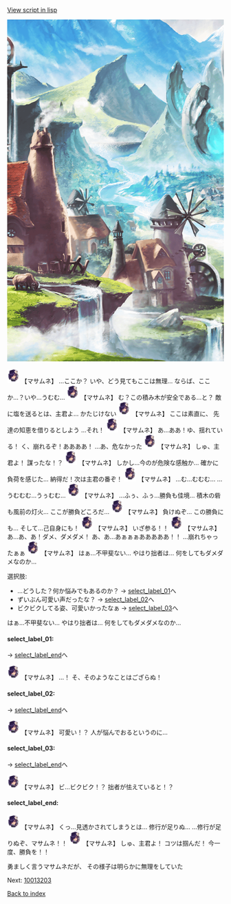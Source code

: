 [View script in lisp](../scripts/10013202.txt)

![foot_mountain_village.png](../images/backgrounds/foot_mountain_village.png)

<img src="../images/units/100131.png" alt="100131.png" height="34"/>
【マサムネ】
…ここか？
いや、どう見てもここは無理…
ならば、ここか…？いや…うむむ…

<img src="../images/units/100131.png" alt="100131.png" height="34"/>
【マサムネ】
む？この積み木が安全である…と？
敵に塩を送るとは、主君よ…
かたじけない

<img src="../images/units/100131.png" alt="100131.png" height="34"/>
【マサムネ】
ここは素直に、
先達の知恵を借りるとしよう
…それ！

<img src="../images/units/100131.png" alt="100131.png" height="34"/>
【マサムネ】
あ…ああ！ゆ、揺れている！
く、崩れるぞ！ああああ！
…あ、危なかった

<img src="../images/units/100131.png" alt="100131.png" height="34"/>
【マサムネ】
しゅ、主君よ！
謀ったな！？

<img src="../images/units/100131.png" alt="100131.png" height="34"/>
【マサムネ】
しかし…今のが危険な感触か…
確かに負荷を感じた…
納得だ！次は主君の番ぞ！

<img src="../images/units/100131.png" alt="100131.png" height="34"/>
【マサムネ】
…む…むむむ…
…うむむむ…うぅむむ…

<img src="../images/units/100131.png" alt="100131.png" height="34"/>
【マサムネ】
…ふぅ、ふぅ…勝負も佳境…
積木の砦も風前の灯火…
ここが勝負どころだ…

<img src="../images/units/100131.png" alt="100131.png" height="34"/>
【マサムネ】
負けぬぞ…
この勝負にも…
そして…己自身にも！

<img src="../images/units/100131.png" alt="100131.png" height="34"/>
【マサムネ】
いざ参る！！

<img src="../images/units/100131.png" alt="100131.png" height="34"/>
【マサムネ】
あ…あ、あ！ダメ、ダメダメ！
あ、あ…あぁぁぁあああああ！！
…崩れちゃったぁぁ

<img src="../images/units/100131.png" alt="100131.png" height="34"/>
【マサムネ】
はぁ…不甲斐ない…
やはり拙者は…
何をしてもダメダメなのか…

選択肢:
- …どうした？何か悩みでもあるのか？ → [select_label_01](#select_label_01)へ
- ずいぶん可愛い声だったな？ → [select_label_02](#select_label_02)へ
- ビクビクしてる姿、可愛いかったなぁ → [select_label_03](#select_label_03)へ

はぁ…不甲斐ない…
やはり拙者は…
何をしてもダメダメなのか…

#### select_label_01:
 → [select_label_end](#select_label_end)へ

<img src="../images/units/100131.png" alt="100131.png" height="34"/>
【マサムネ】
…！
そ、そのようなことはござらぬ！

#### select_label_02:
 → [select_label_end](#select_label_end)へ

<img src="../images/units/100131.png" alt="100131.png" height="34"/>
【マサムネ】
可愛い！？
人が悩んでおるというのに…

#### select_label_03:
 → [select_label_end](#select_label_end)へ

<img src="../images/units/100131.png" alt="100131.png" height="34"/>
【マサムネ】
ビ…ビクビク！？
拙者が怯えていると！？

#### select_label_end:

<img src="../images/units/100131.png" alt="100131.png" height="34"/>
【マサムネ】
くっ…見透かされてしまうとは…
修行が足りぬ…
…修行が足りぬぞ、マサムネ！！

<img src="../images/units/100131.png" alt="100131.png" height="34"/>
【マサムネ】
しゅ、主君よ！
コツは掴んだ！
今一度、勝負を！！

勇ましく言うマサムネだが、
その様子は明らかに無理をしていた

Next: [10013203](10013203.md)

[Back to index](index.md)
